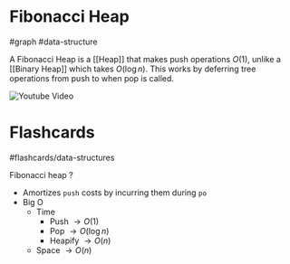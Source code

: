 # Fibonacci Heap
#graph #data-structure 

A Fibonacci Heap is a [[Heap]] that makes push operations $O(1)$, unlike a [[Binary Heap]] which takes $O(\log n)$. This works by deferring tree operations from push to when pop is called. 

![Youtube Video](https://www.youtube.com/watch?v=6JxvKfSV9Ns)
# Flashcards
#flashcards/data-structures 

Fibonacci heap
?
- Amortizes `push` costs by incurring them during `po`
- Big O
	- Time
		- Push $\to O(1)$
		- Pop $\to O(\log n)$
		- Heapify $\to O(n)$
	- Space $\to O(n)$
